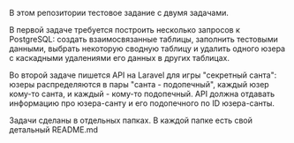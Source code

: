 В этом репозитории тестовое задание с двумя задачами.

В первой задаче требуется построить несколько запросов к PostgreSQL: создать взаимосвязанные таблицы, заполнить тестовыми данными, выбрать некоторую сводную таблицу и удалить одного юзера с каскадными удалениями его данных в других таблицах.

Во второй задаче пишется API на Laravel для игры "секретный санта": юзеры распределяются в пары "санта - подопечный", каждый юзер кому-то санта, и каждый - кому-то подопечный. API должна отдавать информацию про юзера-санту и его подопечного по ID юзера-санты.

Задачи сделаны в отдельных папках. В каждой папке есть свой детальный README.md 